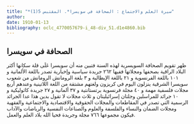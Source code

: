 ```yaml
---
title: "*سيرة العلم والاجتماع : الصحافة في سويسرا*. المقتبس 5(1)"
author: 
date: 1910-01-13
bibliography: oclc_4770057679-i_48-div_51.d1e4860.bib
---
```




##  الصحافة في سويسرا 


 ظهر تقويم الصحافة السويسرية لهذه السنة فتبين منه أن سويسرا عَلَى قلة سكانها أكثر البلاد الراقية بصحفها ومجلاتها ففيها  ٢٦٢  جريدة سياسية وإخبارية تصدر باللغة   الألمانية و  ١٠١  باللغة الفرنسوية و  ٢١  باللغة الإيطالية و  ٣  بلغة الرومانش الرومانش من شعوب سويسرا الشرقية ينزلون اليوم في كريزون ولغتهم مشتقة من اللغة اللاتينية وعندهم  أربع  مجلات فلسفية مهمة و  ٤٠  مجلة فرنسوية برتستانتية و  ٣٧  ألمانية و  ٢٧  جريدة كاثوليكية و  ١٠  جرائد للمراسلين وجلتان إسرائيليتان و  ثلاث  مجلات لا تقول بدين هذا عدا الجرائد الرسمية التي تصدر في المقاطعات والمجلات الحقوقية والاقتصادية والاجتماعية والفقهية ومجلات الضمان والنساء والفلسفة والعلوم والصناعات النفسية والرياضات والآداب فيكون مجموعها  ٧٦٦  مجلة وجريدة فحيا الله بلاد العلم والعمل.  
